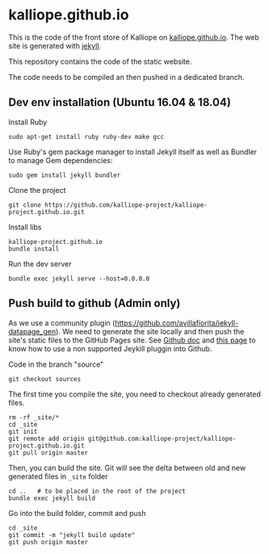 # kalliope.github.io

This is the code of the front store of Kalliope on [kalliope.github.io](https://kalliope-project.github.io/).
The web site is generated with [jekyll](https://jekyllrb.com/).

This repository contains the code of the static website.

The code needs to be compiled an then pushed in a dedicated branch.

## Dev env installation (Ubuntu 16.04 & 18.04)

Install Ruby
```
sudo apt-get install ruby ruby-dev make gcc
```

Use Ruby's gem package manager to install Jekyll itself as well as Bundler to manage Gem dependencies:
```
sudo gem install jekyll bundler
```

Clone the project
```
git clone https://github.com/kalliope-project/kalliope-project.github.io.git
```

Install libs
```
kalliope-project.github.io
bundle install
```

Run the dev server
```
bundle exec jekyll serve --host=0.0.0.0
```

## Push build to github (Admin only)

As we use a community plugin (https://github.com/avillafiorita/jekyll-datapage_gen). We need to generate the site locally and then push the site's static files to the GitHub Pages site. See [Github doc](https://help.github.com/articles/adding-jekyll-plugins-to-a-github-pages-site/) and [this page](https://stackoverflow.com/questions/28249255/how-do-i-configure-github-to-use-non-supported-jekyll-site-plugins/28252200#28252200) to know how to use a non supported Jeykill pluggin into Github.

Code in the branch "source"
```
git checkout sources
```

The first time you compile the site, you need to checkout already generated files.
```
rm -rf _site/*
cd _site
git init
git remote add origin git@github.com:kalliope-project/kalliope-project.github.io.git
git pull origin master
```

Then, you can build the site. Git will see the delta between old and new generated files in `_site` folder
```
cd ..   # to be placed in the root of the project
bundle exec jekyll build
```

Go into the build folder, commit and push
```
cd _site
git commit -m "jekyll build update"
git push origin master
```
